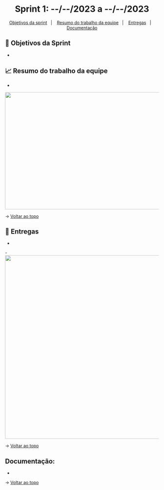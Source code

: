 <span id="topo">

<h1 align="center">Sprint 1: --/--/2023 a --/--/2023</h1>

<p align="center">
    <a href="#objetivos">Objetivos da sprint</a> &nbsp |&nbsp &nbsp
    <a href="#Resumo do trabalho da equipe">Resumo do trabalho da equipe</a> &nbsp |&nbsp &nbsp
    <a href="#entregas">Entregas</a> &nbsp |&nbsp &nbsp
    <a href="#documentação">Documentação</a>
</p>


<span id="objetivos">
    
## :dart: Objetivos da Sprint
- 

<span id="Resumo do trabalho da equipe">
    
## :chart_with_upwards_trend: Resumo do trabalho da equipe

- 

<img src="" height = 383 width = 1365 />    
    




→ [Voltar ao topo](#topo)
    
<span id="entregas">
        
## :rocket: Entregas

-
-<img src="" height = 600  /> 
   

→ [Voltar ao topo](#topo)    
    
<span id="documentação">
    
## Documentação:
    
-

→ [Voltar ao topo](#topo)

